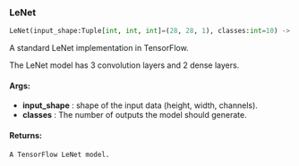 

### LeNet
```python
LeNet(input_shape:Tuple[int, int, int]=(28, 28, 1), classes:int=10) -> tensorflow.python.keras.engine.training.Model
```
A standard LeNet implementation in TensorFlow.

The LeNet model has 3 convolution layers and 2 dense layers.



#### Args:

* **input_shape** :  shape of the input data (height, width, channels).
* **classes** :  The number of outputs the model should generate.

#### Returns:
    A TensorFlow LeNet model.